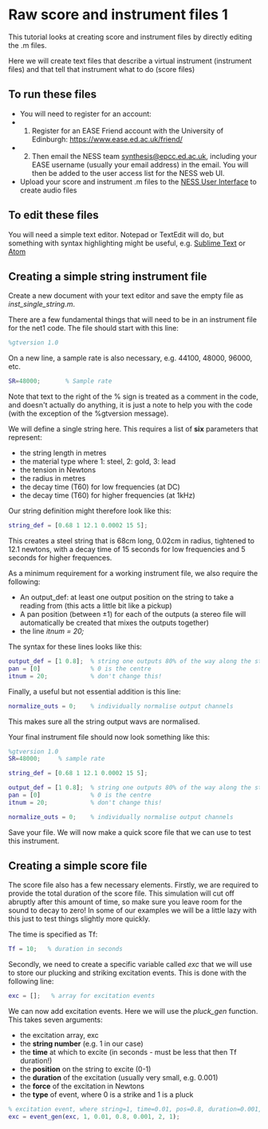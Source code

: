 # Raw score and instrument files 1
This tutorial looks at creating score and instrument files by directly editing the .m files.

Here we will create text files that describe a virtual instrument (instrument files) and that tell that instrument what to do (score files)

## To run these files
- You will need to register for an account:
- 1) Register for an EASE Friend account with the University of Edinburgh: https://www.ease.ed.ac.uk/friend/
- 2) Then email the NESS team synthesis@epcc.ed.ac.uk, including your EASE username (usually your email address) in the email.  You will then be added to the user access list for the NESS web UI.
- Upload your score and instrument .m files to the [NESS User Interface](https://ness-frontend.eca.ed.ac.uk/) to create audio files

## To edit these files
You will need a simple text editor. Notepad or TextEdit will do, but something with syntax highlighting might be useful, e.g. [Sublime Text](https://www.sublimetext.com/) or [Atom](https://atom.io/)

## Creating a simple string instrument file
Create a new document with your text editor and save the empty file as *inst_single_string.m*.

There are a few fundamental things that will need to be in an instrument file for the net1 code.
The file should start with this line:

```matlab
%gtversion 1.0
```

On a new line, a sample rate is also necessary, e.g. 44100, 48000, 96000, etc.
```matlab
SR=48000;       % Sample rate
```

Note that text to the right of the % sign is treated as a comment in the code, and doesn't actually do anything, it is just a note to help you with the code (with the exception of the %gtversion message).

We will define a single string here. This requires a list of **six** parameters that represent:
- the string length in metres
- the material type where 1: steel, 2: gold, 3: lead
- the tension in Newtons
- the radius in metres
- the decay time (T60) for low frequencies (at DC)
- the decay time (T60) for higher frequencies (at 1kHz)

Our string definition might therefore look like this:
```matlab
string_def = [0.68 1 12.1 0.0002 15 5];
```
This creates a steel string that is 68cm long, 0.02cm in radius, tightened to 12.1 newtons, with a decay time of 15 seconds for low frequencies and 5 seconds for higher frequences.

As a minimum requirement for a working instrument file, we also require the following:
- An output_def: at least one output position on the string to take a reading from (this acts a little bit like a pickup)
- A pan position (between ±1) for each of the outputs (a stereo file will automatically be created that mixes the outputs together)
- the line *itnum = 20;*


The syntax for these lines looks like this:
```matlab
output_def = [1 0.8];  % string one outputs 80% of the way along the string 
pan = [0]              % 0 is the centre
itnum = 20;            % don't change this!
```

Finally, a useful but not essential addition is this line:
```matlab
normalize_outs = 0;    % individually normalise output channels
```
This makes sure all the string output wavs are normalised.

Your final instrument file should now look something like this:
```matlab
%gtversion 1.0
SR=48000;     % sample rate

string_def = [0.68 1 12.1 0.0002 15 5];

output_def = [1 0.8];  % string one outputs 80% of the way along the string 
pan = [0]              % 0 is the centre
itnum = 20;            % don't change this!

normalize_outs = 0;    % individually normalise output channels
```

Save your file. We will now make a quick score file that we can use to test this instrument.

## Creating a simple score file
The score file also has a few necessary elements. Firstly, we are required to provide the total duration of the score file. This simulation will cut off abruptly after this amount of time, so make sure you leave room for the sound to decay to zero! In some of our examples we will be a little lazy with this just to test things slightly more quickly.

The time is specified as Tf:
```matlab
Tf = 10;   % duration in seconds
```

Secondly, we need to create a specific variable called *exc* that we will use to store our plucking and striking excitation events. This is done with the following line:
```matlab
exc = [];   % array for excitation events
```

We can now add excitation events. Here we will use the *pluck_gen* function. This takes seven arguments:
- the excitation array, exc
- the **string number** (e.g. 1 in our case)
- the **time** at which to excite (in seconds - must be less that then Tf duration!)
- the **position** on the string to excite (0-1)
- the **duration** of the excitation (usually very small, e.g. 0.001)
- the **force** of the excitation in Newtons
- the **type** of event, where 0 is a strike and 1 is a pluck

```matlab
% excitation event, where string=1, time=0.01, pos=0.8, duration=0.001, force=2, type=0 (strike)
exc = event_gen(exc, 1, 0.01, 0.8, 0.001, 2, 1);
```


